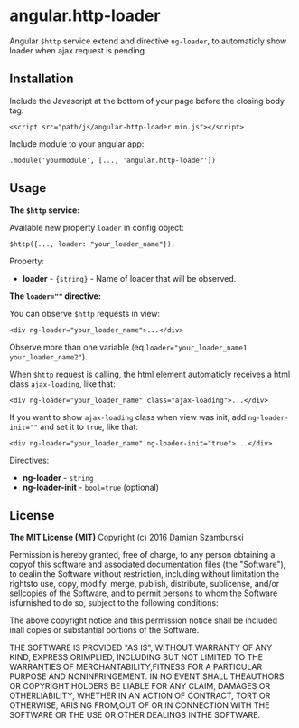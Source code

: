 # angular.http-loader
Angular `$http` service extend and directive `ng-loader`, to automaticly show loader when ajax request is pending.

## Installation
Include the Javascript at the bottom of your page before the closing body tag:
```
<script src="path/js/angular-http-loader.min.js"></script>
```
Include module to your angular app:
```
.module('yourmodule', [..., 'angular.http-loader'])
```

## Usage
**The `$http` service:**

Available new property `loader` in config object:
```
$http({..., loader: "your_loader_name"});
```
Property:
* **loader** - `{string}` - Name of loader that will be observed.


**The `loader=""` directive:**

You can observe `$http` requests in view:
```
<div ng-loader="your_loader_name">...</div>
```
Observe more than one variable (eq.`loader="your_loader_name1 your_loader_name2"`).


When `$http` request is calling, the html element automaticly receives a html class `ajax-loading`, like that:
```
<div ng-loader="your_loader_name" class="ajax-loading">...</div>
```
If you want to show `ajax-loading` class when view was init, add `ng-loader-init=""` and set it to `true`, like that:
```
<div ng-loader="your_loader_name" ng-loader-init="true">...</div>
```


Directives:
* **ng-loader** - `string`
* **ng-loader-init** - `bool=true` (optional)

## License
**The MIT License (MIT)**
Copyright (c) 2016 Damian Szamburski

Permission is hereby granted, free of charge, to any person obtaining a copyof this software and associated documentation files (the "Software"), to dealin the Software without restriction, including without limitation the rightsto use, copy, modify, merge, publish, distribute, sublicense, and/or sellcopies of the Software, and to permit persons to whom the Software isfurnished to do so, subject to the following conditions:

The above copyright notice and this permission notice shall be included inall copies or substantial portions of the Software.

THE SOFTWARE IS PROVIDED "AS IS", WITHOUT WARRANTY OF ANY KIND, EXPRESS ORIMPLIED, INCLUDING BUT NOT LIMITED TO THE WARRANTIES OF MERCHANTABILITY,FITNESS FOR A PARTICULAR PURPOSE AND NONINFRINGEMENT. IN NO EVENT SHALL THEAUTHORS OR COPYRIGHT HOLDERS BE LIABLE FOR ANY CLAIM, DAMAGES OR OTHERLIABILITY, WHETHER IN AN ACTION OF CONTRACT, TORT OR OTHERWISE, ARISING FROM,OUT OF OR IN CONNECTION WITH THE SOFTWARE OR THE USE OR OTHER DEALINGS INTHE SOFTWARE.
